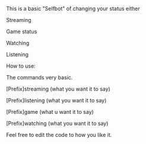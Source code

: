 This is a basic "Selfbot" of changing your status either

Streaming

Game status

Watching

Listening


How to use: 

The commands very basic.

[Prefix]streaming (what you want it to say)

[Prefix]listening (what you want it to say)

[Prefix]game (what u want it to say)

[Prefix]watching (what you want it to say)


Feel free to edit the code to how you like it.